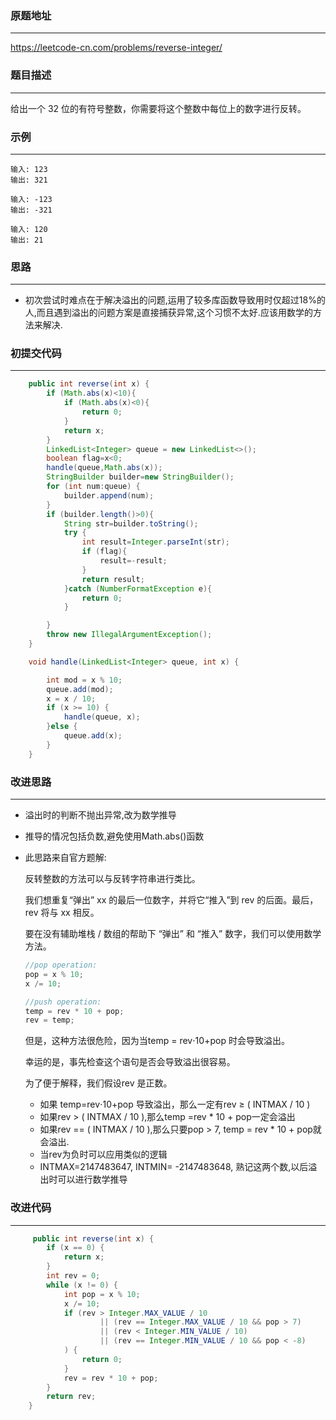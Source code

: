 ### 原题地址

---

https://leetcode-cn.com/problems/reverse-integer/



### 题目描述

----

给出一个 32 位的有符号整数，你需要将这个整数中每位上的数字进行反转。



### 示例

---

```
输入: 123
输出: 321

输入: -123
输出: -321

输入: 120
输出: 21
```



### 思路

---

* 初次尝试时难点在于解决溢出的问题,运用了较多库函数导致用时仅超过18%的人,而且遇到溢出的问题方案是直接捕获异常,这个习惯不太好.应该用数学的方法来解决.



### 初提交代码

---

```java
    public int reverse(int x) {
        if (Math.abs(x)<10){
            if (Math.abs(x)<0){
                return 0;
            }
            return x;
        }
        LinkedList<Integer> queue = new LinkedList<>();
        boolean flag=x<0;
        handle(queue,Math.abs(x));
        StringBuilder builder=new StringBuilder();
        for (int num:queue) {
            builder.append(num);
        }
        if (builder.length()>0){
            String str=builder.toString();
            try {
                int result=Integer.parseInt(str);
                if (flag){
                    result=-result;
                }
                return result;
            }catch (NumberFormatException e){
                return 0;
            }

        }
        throw new IllegalArgumentException();
    }

    void handle(LinkedList<Integer> queue, int x) {

        int mod = x % 10;
        queue.add(mod);
        x = x / 10;
        if (x >= 10) {
            handle(queue, x);
        }else {
            queue.add(x);
        }
    }
```



### 改进思路

---

* 溢出时的判断不抛出异常,改为数学推导

* 推导的情况包括负数,避免使用Math.abs()函数

* 此思路来自官方题解:

  反转整数的方法可以与反转字符串进行类比。

  我们想重复“弹出” xx 的最后一位数字，并将它“推入”到 rev 的后面。最后，rev 将与 xx 相反。

  要在没有辅助堆栈 / 数组的帮助下 “弹出” 和 “推入” 数字，我们可以使用数学方法。

  ```java
  //pop operation:
  pop = x % 10;
  x /= 10;
  
  //push operation:
  temp = rev * 10 + pop;
  rev = temp;
  ```

  


  但是，这种方法很危险，因为当temp = rev⋅10+pop 时会导致溢出。

  幸运的是，事先检查这个语句是否会导致溢出很容易。

  为了便于解释，我们假设rev 是正数。

  * 如果 temp=rev⋅10+pop 导致溢出，那么一定有rev ≥  ( INTMAX / 10 )
  * 如果rev > ( INTMAX / 10 ),那么temp =rev * 10 + pop一定会溢出
  * 如果rev == ( INTMAX / 10 ),那么只要pop > 7, temp = rev * 10 + pop就会溢出.
  * 当rev为负时可以应用类似的逻辑
  * INTMAX=2147483647, INTMIN= -2147483648, 熟记这两个数,以后溢出时可以进行数学推导



### 改进代码

---

```java
     public int reverse(int x) {
        if (x == 0) {
            return x;
        }
        int rev = 0;
        while (x != 0) {
            int pop = x % 10;
            x /= 10;
            if (rev > Integer.MAX_VALUE / 10
                    || (rev == Integer.MAX_VALUE / 10 && pop > 7)
                    || (rev < Integer.MIN_VALUE / 10)
                    || (rev == Integer.MIN_VALUE / 10 && pop < -8)
            ) {
                return 0;
            }
            rev = rev * 10 + pop;
        }
        return rev;
    }
```


